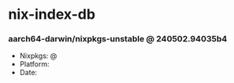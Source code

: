 # nix-index-db
### aarch64-darwin/nixpkgs-unstable @ 240502.94035b4
- Nixpkgs: @[](https://github.com/NixOS/nixpkgs/commit/94035b482d181af0a0f8f77823a790b256b7c3cc)
- Platform: 
- Date: 
